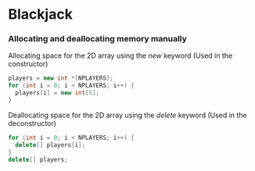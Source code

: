 # Blackjack
### Allocating and deallocating memory manually

Allocating space for the 2D array using the *new* keyword
(Used in the constructor)
```cpp
players = new int *[NPLAYERS];
for (int i = 0; i < NPLAYERS; i++) {
  players[i] = new int[5];
}
```

Deallocating space for the 2D array using the *delete* keyword
(Used in the deconstructor)
```cpp
for (int i = 0; i < NPLAYERS; i++) {
  delete[] players[i];
}
delete[] players;
```
